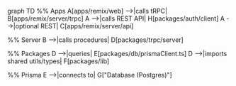 graph TD
  %% Apps
  A[apps/remix/web] -->|calls tRPC| B[apps/remix/server/trpc]
  A -->|calls REST API| H[packages/auth/client]
  A -->|optional REST| C[apps/remix/server/api]

  %% Server
  B -->|calls procedures| D[packages/trpc/server]


  %% Packages
  D -->|queries| E[packages/db/prismaClient.ts]
  D -->|imports shared utils/types| F[packages/lib]

  %% Prisma
E -->|connects to| G["Database (Postgres)"]
